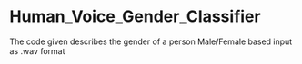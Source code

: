 # Human_Voice_Gender_Classifier
The code given describes the gender of a person Male/Female based input as .wav format
